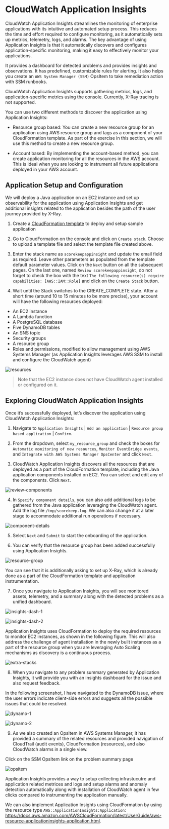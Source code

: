 # CloudWatch Application Insights

CloudWatch Application Insights streamlines the monitoring of enterprise applications with its intuitive and automated setup process. This reduces the time and effort required to configure monitoring, as it automatically sets up metrics, telemetry, logs, and alarms. The key advantage of using Application Insights is that it automatically discovers and configures application-specific monitoring, making it easy to effectively monitor your applications.

It provides a dashboard for detected problems and provides insights and observations. It has predefined, customizable rules for alerting. It also helps you create an `AWS System Manager (SSM)` OpsItem to take remediation action with SSM runbooks.

CloudWatch Application Insights supports gathering metrics, logs, and application-specific metrics using the console. Currently, X-Ray tracing is not supported.

You can use two different methods to discover the application using Application Insights:

- Resource group based: You can create a new resource group for an application using AWS resource group and tags as a component of your CloudFormation template. As part of the exercise in this section, we will use this method to create a new resource group.

- Account based: By implementing the account-based method, you can create application monitoring for all the resources in the AWS account. This is ideal when you are looking to instrument all future applications deployed in your AWS account.

## Application Setup and Configuration

We will deploy a Java application on an EC2 instance and set up observability for the application using Application Insights and get additional insights related to the application besides the path of the user journey provided by X-Ray.

1. Create a [CloudFormation template](/basic-ec2-template_rg_no-monitoring.yml) to deploy and setup sample application

2. Go to CloudFormation on the console and click on `Create stack`. Choose to upload a template file and select the template file created above. 

3. Enter the stack name as `scorekeepappinsight` and update the email field as required. Leave other parameters as populated from the template default parameter values. Click on the `Next` button on all the subsequent pages. On the last one, named `Review scorekeepappinsight`, do not forget to check the box with the text `The following resource(s) require capabilities: [AWS::IAM::Role]` and click on the `Create Stack` button.

4. Wait until the Stack switches to the CREATE_COMPLETE state. After a short time (around 10 to 15 minutes to be more precise), your account will have the following resources deployed:

- An EC2 instance
- A Lambda function
- A PostgreSQL database
- Five DynamoDB tables
- An SNS topic
- Security groups 
- A resource group
- Roles and permissions, modified to allow management using AWS Systems Manager (as Application Insights leverages AWS SSM to install and configure the CloudWatch agent)

![resources](/imgs/application-composer-2024-08-08T145512.650Zh56-basic-ec2-template_rg_nomonitoring.yml.png)

> Note that the EC2 instance does not have CloudWatch agent installed or configured on it.

## Exploring CloudWatch Application Insights

Once it’s successfully deployed, let’s discover the application using CloudWatch Application Insights:

1. Navigate to `Application Insights` | `Add an application` | `Resource group based application` | `Confirm`.

2. From the dropdown, select `my_resource_group` and check the boxes for `Automatic monitoring of new resources`, `Monitor EventBridge events`, and `Integrate with AWS Systems Manager OpsCenter` and click `Next`.

3. CloudWatch Application Insights discovers all the resources that are deployed as a part of the CloudFormation template, including the Java application components installed on EC2. You can select and edit any of the components. Click `Next`.

![review-components](/imgs/review-components.png)

4. In `Specify component details`, you can also add additional logs to be gathered from the Java application leveraging the CloudWatch agent. Add the log file `/tmp/scorekeep.log`. We can also change it at a later stage to accommodate additional run operations if necessary.

![component-details](/imgs/component-details.png)

5. Select `Next` and `Submit` to start the onboarding of the application.

6. You can verify that the resource group has been added successfully using Application Insights.

![resource-group](/imgs/resource-group.png)

You can see that it is additionally asking to set up X-Ray, which is already done as a part of the CloudFormation template and application instrumentation.

7. Once you navigate to Application Insights, you will see monitored assets, telemetry, and a summary along with the detected problems as a unified dashboard.

![insights-dash-1](/imgs/insights-dash-1.png)

![insights-dash-2](/imgs/insights-dash-2.png)

Application Insights uses CloudFormation to deploy the required resources to monitor EC2 instances, as shown in the following figure. This will also address the challenge of agent installation in the newly built instances as a part of the resource group when you are leveraging Auto Scaling mechanisms as discovery is a continuous process.

![extra-stacks](/imgs/extra-stacks.png)

8. When you navigate to any problem summary generated by Application Insights, it will provide you with an insights dashboard for the issue and also request feedback. 

In the following screenshot, I have navigated to the DynamoDB issue, where the user errors indicate client-side errors and suggests all the possible issues that could be resolved.

![dynamo-1](/imgs/dynamo-1.png)

![dynamo-2](/imgs/dynamo-2.png)

9. As we also created an OpsItem in AWS Systems Manager, it has provided a summary of the related resources and provided navigation of CloudTrail (audit events), CloudFormation (resources), and also CloudWatch alarms in a single view.

Click on the SSM OpsItem link on the problem summary page

![opsitem](/imgs/opsitem.png)

Application Insights provides a way to setup collecting infrastucutre and application related metrices and logs and setup alarms and anomaly detection automatically along with installation of CloudWatch agent in few clicks compared to instrumenting the application manually. 

We can also implement Application Insights using CloudFormation by using the resource type `AWS::ApplicationInsights:Application`: https://docs.aws.amazon.com/AWSCloudFormation/latest/UserGuide/aws-resource-applicationinsights-application.html.